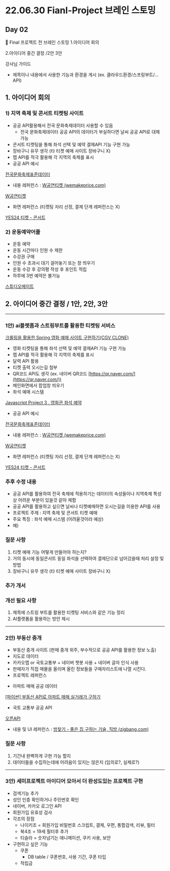 # 22.06.30 Fianl-Project 브레인 스토밍

## Day 02

<aside>
🔑 Final 프로젝트 전 브레인 스토밍
1.아이디어 회의

2.아이디어 중간 결정 /2안 3안

강사님 가이드

- 제목이나 내용에서 사용한 기능과 환경을 게시 (ex. 클라우드환경/스프링부트/…API)
</aside>

## 1. 아이디어 회의

### 1) 지역 축제 및 콘서트 티켓팅 사이트

- 공공 API활용해서 전국 문화축제데이터 사용할 수 있음
    - 전국 문화축제데이터 공공 API의 데이터가 부실하다면 날씨 공공 API로 대체 가능
- 콘서트 티켓팅을 통해 좌석 선택 및 예약 결제API 기능 구현 가능
- 장바구니 유무 생각 (타 티켓 예매 사이트 장바구니 X)
- 맵 API를 적극 활용해 각 지역의 축제를 표시
- 공공 API 예시

[전국문화축제표준데이터](https://www.data.go.kr/data/15013104/openapi.do)

- 내용 레퍼런스 : [W공연티켓 (wemakeprice.com)](https://ticket.wemakeprice.com/category/10002)

[W공연티켓](https://ticket.wemakeprice.com/category/10002)

- 화면 레퍼런스 (티켓팅 자리 선정, 결제 단계 레퍼런스는 X)

[YES24 티켓 - 콘서트](http://ticket.yes24.com/New/Genre/GenreMain.aspx?genre=15456&Gcode=009_202_001)

### 2) 운동예약어플

- 운동 예약
- 운동 시간마다 인원 수 제한
- 수강권 구매
- 인원 수 초과시 대기 걸어놓기 또는 창 띄우기
- 운동 수강 후 강의평 작성 후 포인트 적립
- 하루에 3번 예약은 불가능

[스튜디오메이트](https://studiomate.kr/)

## 2. 아이디어 중간 결정 / 1안, 2안, 3안

---

### 1안) ai플랫폼과 스트링부트를 활용한 티켓팅 서비스

[크롤링을 활용한 Spring 영화 예매 사이트 구현하기(CGV CLONE)](https://loy124.tistory.com/193)

- 영화 티켓팅을 통해 좌석 선택 및 예약 결제API 기능 구현 가능
- 맵 API를 적극 활용해 각 지역의 축제를 표시
- 달력 API 활용
- 티켓 출력 오시는길 첨부
- QR코드 API도 생각 (ex. 네이버 QR코드 [https://qr.naver.com/](https://qr.naver.com/))
- 메인화면에서 팝업창 띄우기
- 좌석 예매 시스템

[Javascript Project 3 . 영화관 좌석 예약](https://haileykim2014.tistory.com/182)

- 공공 API 예시

[전국문화축제표준데이터](https://www.data.go.kr/data/15013104/openapi.do)

- 내용 레퍼런스 : [W공연티켓 (wemakeprice.com)](https://ticket.wemakeprice.com/category/10002)

[W공연티켓](https://ticket.wemakeprice.com/category/10002)

- 화면 레퍼런스 (티켓팅 자리 선정, 결제 단계 레퍼런스는 X)

[YES24 티켓 - 콘서트](http://ticket.yes24.com/New/Genre/GenreMain.aspx?genre=15456&Gcode=009_202_001)

### 추후 수정 내용

- 공공 API를 활용하여 전국 축제에 적용하기는 데이터의 속성들이나 지역축제 특성상 어려운 부분이 있을것 같아 제함
- 공공 API를 활용하고 싶으면 날씨나 티켓예매하면 오시는길을 이용한 API를 사용
- 프로젝트 주제 : 지역 축제 및 콘서트 티켓 예매
- 주요 특징 : 좌석 예매 시스템 (어려울것이라 예상)
- 예)

### 질문 사항

1. 티켓 예매 기능 어떻게 만들어야 하는지?
2. 거의 동시에 동일콘서트 동일 좌석을 선택하여 결제단으로 넘어갔을때 처리 설정 및 방법
3. 장바구니 유무 생각 (타 티켓 예매 사이트 장바구니 X)

### 추가 개서

### 개선 필요 사항

1. 제목에 스트링 부트를 활용한 티켓팅 서비스와 같은 기능 정리
2. AI플랫폼을 활용하는 방안 제시

---

### 2안) 부동산 중개

- 부동산 중개 사이트 (판매 중개 위주, 부수적으로 공공 API를 활용한 정보 노출)
- 지도로 데이터
- 카카오맵 or 국토교통부 + 네이버 챗봇 사용 + 네이버 글자 인식 사용
- 판매자가 직접 매물을 올리며 올린 정보들을 구매자리스트에 나열 시킨다.
- 프로젝트 레퍼런스

[](https://wonderful.kr/bbs/content.php?co_id=all_county_tour)

- 아파트 매매 공공 데이터

[[파이썬] 부동산 API로 아파트 매매 실거래가 구하기](https://eslife.tistory.com/1100)

- 국토 교통부 공공 API

[오픈API](https://www.vworld.kr/dev/v4api.do)

- 내용 및 UI 레퍼런스 : [방찾기 - 좋은 집 구하는 기술, 직방 (zigbang.com)](https://www.zigbang.com/home/oneroom/map?mkt_source=google_sa_search_pc&keyword=%EC%A7%81%EB%B0%A9&gclid=CjwKCAjwk_WVBhBZEiwAUHQCmZpf237WBw6eI5Po7SVEVfw0CQwq0-th8rdN_esr7lKEXbrNS1Ps-xoCIy8QAvD_BwE)

[](https://www.zigbang.com/home/oneroom/map?mkt_source=google_sa_search_pc&keyword=%EC%A7%81%EB%B0%A9&gclid=CjwKCAjwk_WVBhBZEiwAUHQCmZpf237WBw6eI5Po7SVEVfw0CQwq0-th8rdN_esr7lKEXbrNS1Ps-xoCIy8QAvD_BwE)

### 질문 사항

1. 기간내 완벽하게 구현 가능 할지
2. 데이터들을 수집하는데에 어려움이 있지는 않은지 (임의로?, 실제로?)

---

### 3안) 세미프로젝트 아이디어 모아서 더 완성도있는 프로젝트 구현

- 검색기능 추가
- 성인 인증 확인하거나 주민번호 확인
- 네이버, 카카오 로그인 API
- 회원가입 유효성 검사
- 각조의 장점
    - 나이키조  = 회원가입 비밀번호 스크립트, 결제, 우편, 통합검색, 리뷰, 필터
    - 북4조 = 19세 필터후 추가
    - 티슬라 = 숫자넘기는 애니메이션, 쿠키 사용, 보안
- 구현하고 싶은 기능
    - 쿠폰
        - DB table / 쿠폰번호, 사용 기간, 쿠폰 타입
    - 적립금